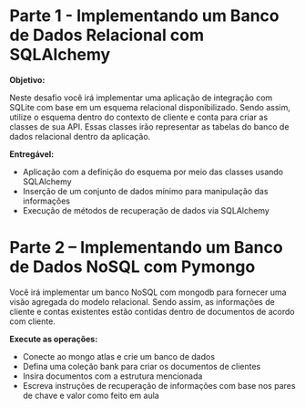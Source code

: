 # Parte 1 - Implementando um Banco de Dados Relacional com SQLAlchemy

**Objetivo:**

Neste desafio você irá implementar uma aplicação de integração com SQLite com base em um esquema relacional disponibilizado. Sendo assim, utilize o esquema dentro do contexto de cliente e conta para criar as classes de sua API. Essas classes irão representar as tabelas do banco de dados relacional dentro da aplicação.

**Entregável:**

- Aplicação com a definição do esquema por meio das classes usando SQLAlchemy
- Inserção de um conjunto de dados mínimo para manipulação das informações
- Execução de métodos de recuperação de dados via SQLAlchemy

# Parte 2 – Implementando um Banco de Dados NoSQL com Pymongo

Você irá implementar um banco NoSQL com mongodb para fornecer uma visão agregada do modelo relacional. Sendo assim, as informações de cliente e contas existentes estão contidas dentro de documentos de acordo com cliente.

**Execute as operações:**

- Conecte ao mongo atlas e crie um banco de dados
- Defina uma coleção bank para criar os documentos de clientes
- Insira documentos com a estrutura mencionada
- Escreva instruções de recuperação de informações com base nos pares de chave e valor como feito em aula
